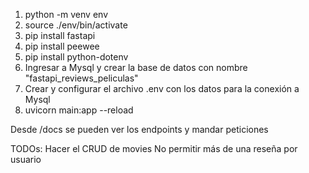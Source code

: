 1. python -m venv env  
2. source ./env/bin/activate  
3. pip install fastapi  
4. pip install peewee  
5. pip install python-dotenv
6. Ingresar a Mysql y crear la base de datos con nombre "fastapi_reviews_peliculas" 
7. Crear y configurar el archivo .env con los datos para la conexión a Mysql
7. uvicorn main:app --reload  

Desde /docs se pueden ver los endpoints y mandar peticiones


TODOs:
Hacer el CRUD de movies
No permitir más de una reseña por usuario